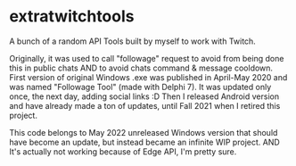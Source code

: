 # extratwitchtools
A bunch of a random API Tools built by myself to work with Twitch.

Originally, it was used to call "followage" request to avoid from being done this in public chats AND to avoid chats command & message cooldown.
First version of original Windows .exe was published in April-May 2020 and was named "Followage Tool" (made with Delphi 7). 
It was updated only once, the next day, adding social links :D
Then I released Android version and have already made a ton of updates, until Fall 2021 when I retired this project.

This code belongs to May 2022 unreleased Windows version that should have become an update, but instead became an infinite WIP project.
AND It's actually not working because of Edge API, I'm pretty sure.
